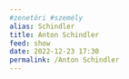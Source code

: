 ```yaml
---
#zenetöri #személy
alias: Schindler
title: Anton Schindler
feed: show
date: 2022-12-23 17:30
permalink: /Anton Schindler
---
```

